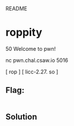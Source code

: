 README

# roppity
50
Welcome to pwn!

nc pwn.chal.csaw.io 5016

[ rop ] [ licc-2.27. so ]

## Flag:
```flag
```

## Solution